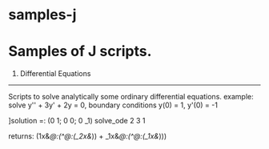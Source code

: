 # samples-j
Samples of J scripts.
=====================
1. Differential Equations
-------------------------
Scripts to solve analytically some ordinary differential equations.
example: solve y'' + 3y' + 2y = 0, boundary conditions y(0) = 1, y'(0) = -1

]solution =: (0 1; 0 0; 0 _1) solve_ode 2 3 1

returns: (1x&*@:(^@:(_2x&*)) + _1x&*@:(^@:(_1x&*)))
